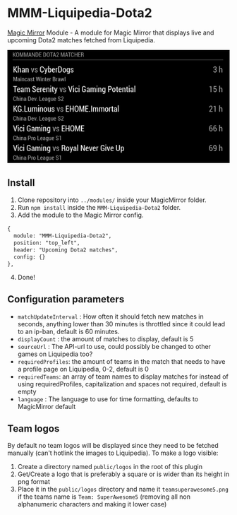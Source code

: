 # MMM-Liquipedia-Dota2
[Magic Mirror](https://magicmirror.builders/) Module - A module for Magic Mirror that displays live and upcoming Dota2 matches fetched from Liquipedia.

![Screenshot][screenshot]

## Install
1. Clone repository into ``../modules/`` inside your MagicMirror folder.
2. Run ``npm install`` inside the ``MMM-Liquipedia-Dota2`` folder.
3. Add the module to the Magic Mirror config.
```
{
  module: "MMM-Liquipedia-Dota2",
  position: "top_left",
  header: "Upcoming Dota2 matches",
  config: {}
},
```
4. Done!

## Configuration parameters
- ``matchUpdateInterval`` : How often it should fetch new matches in seconds, anything lower than 30 minutes is throttled since it could lead to an ip-ban, default is 60 minutes.
- ``displayCount`` : the amount of matches to display, default is 5
- ``sourceUrl`` : The API-url to use, could possibly be changed to other games on Liquipedia too?
- ``requiredProfiles``: the amount of teams in the match that needs to have a profile page on Liquipedia, 0-2, default is 0
- ``requiredTeams``: an array of team names to display matches for instead of using requiredProfiles, capitalization and spaces not required, default is empty
- ``language`` : The language to use for time formatting, defaults to MagicMirror default

## Team logos
By default no team logos will be displayed since they need to be fetched manually (can't hotlink the images to Liquipedia).
To make a logo visible:
1. Create a directory named ``public/logos`` in the root of this plugin
2. Get/Create a logo that is preferably a square or is wider than its height in png format
3. Place it in the ``public/logos`` directory and name it ``teamsuperawesome5.png`` if the teams name is ``Team: SuperAwesome5`` (removing all non alphanumeric characters and making it lower case)

 [screenshot]: https://github.com/buxxi/MMM-Liquipedia-Dota2/blob/master/screenshot.png